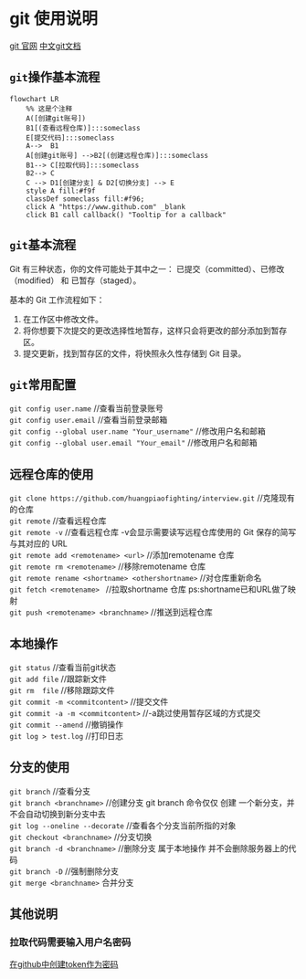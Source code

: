 # git 使用说明

[git 官网](https://git-scm.com/)
[中文git文档](https://git-scm.com/book/zh/v2)

## `git`操作基本流程

```mermaid
flowchart LR
    %% 这是个注释
    A([创建git账号]) 
    B1[(查看远程仓库)]:::someclass
    E[提交代码]:::someclass 
    A-->  B1
    A[创建git账号] -->B2[(创建远程仓库)]:::someclass 
    B1--> C[拉取代码]:::someclass 
    B2--> C
    C --> D1[创建分支] & D2[切换分支] --> E
    style A fill:#f9f
    classDef someclass fill:#f96;
    click A "https://www.github.com" _blank
    click B1 call callback() "Tooltip for a callback"
```

## `git`基本流程

Git 有三种状态，你的文件可能处于其中之一： 已提交（committed）、已修改（modified） 和 已暂存（staged）。

基本的 Git 工作流程如下：

1. 在工作区中修改文件。
2. 将你想要下次提交的更改选择性地暂存，这样只会将更改的部分添加到暂存区。
3. 提交更新，找到暂存区的文件，将快照永久性存储到 Git 目录。

## `git`常用配置

`git config user.name`  //查看当前登录账号  
`git config user.email` //查看当前登录邮箱  
`git config --global user.name "Your_username"`  //修改用户名和邮箱  
`git config --global user.email "Your_email"`  //修改用户名和邮箱  

## 远程仓库的使用
`git clone https://github.com/huangpiaofighting/interview.git` //克隆现有的仓库  
`git remote`    //查看远程仓库  
`git remote -v`    //查看远程仓库 -v会显示需要读写远程仓库使用的 Git 保存的简写与其对应的 URL   
`git remote add <remotename> <url>` //添加remotename 仓库  
`git remote rm <remotename>` //移除remotename 仓库  
`git remote rename <shortname> <othershortname>` //对仓库重新命名  
`git fetch <remotename> ` //拉取shortname 仓库 ps:shortname已和URL做了映射  
`git push <remotename> <branchname>` //推送到远程仓库  

## 本地操作

`git status` //查看当前git状态  
`git add file` //跟踪新文件  
`git rm  file` //移除跟踪文件  
`git commit -m <commitcontent>` //提交文件  
`git commit -a -m <commitcontent>` //-a跳过使用暂存区域的方式提交  
`git commit --amend` //撤销操作  
`git log > test.log` //打印日志  

## 分支的使用

`git branch` //查看分支  
`git branch <branchname>` //创建分支 git branch 命令仅仅 创建 一个新分支，并不会自动切换到新分支中去  
`git log --oneline --decorate` //查看各个分支当前所指的对象  
`git checkout <branchname>` //分支切换  
`git branch -d <branchname>` //删除分支  属于本地操作 并不会删除服务器上的代码  
`git branch -D` //强制删除分支  
`git merge <branchname>` 合并分支  

## 其他说明

### 拉取代码需要输入用户名密码

[在github中创建token作为密码](https://docs.github.com/en/authentication/keeping-your-account-and-data-secure/creating-a-personal-access-token)

 




